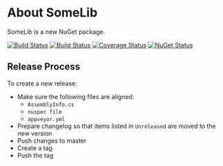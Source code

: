 # About SomeLib

SomeLib is a new NuGet package.

[![Build Status](https://travis-ci.org/githubuser/SomeLib.svg?branch=master)](https://travis-ci.org/githubuser/SomeLib)
[![Build Status](https://ci.appveyor.com/api/projects/status/githubuser/somelib?svg=true)](https://ci.appveyor.com/project/githubuser/somelib)
[![Coverage Status](https://coveralls.io/repos/github/githubuser/SomeLib/badge.svg?branch=master)](https://coveralls.io/github/githubuser/SomeLib?branch=master)
[![NuGet Status](http://nugetstatus.com/SomeLib.png)](http://nugetstatus.com/packages/SomeLib)

## Release Process

To create a new release:

- Make sure the following files are aligned:
  - `AssemblyInfo.cs`
  - `nuspec file`
  - `appveyor.yml`
- Prepare changelog so that items listed in `Unreleased` are moved to the new version
- Push changes to master
- Create a tag
- Push the tag
